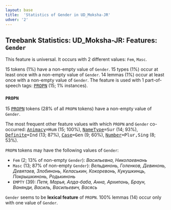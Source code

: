 ```yaml
---
layout: base
title:  'Statistics of Gender in UD_Moksha-JR'
udver: '2'
---
```


## Treebank Statistics: UD_Moksha-JR: Features: `Gender`

This feature is universal.
It occurs with 2 different values: `Fem`, `Masc`.

15 tokens (1%) have a non-empty value of `Gender`.
15 types (1%) occur at least once with a non-empty value of `Gender`.
14 lemmas (1%) occur at least once with a non-empty value of `Gender`.
The feature is used with 1 part-of-speech tags: <tt><a href="mdf_jr-pos-PROPN.html">PROPN</a></tt> (15; 1% instances).

### `PROPN`

15 <tt><a href="mdf_jr-pos-PROPN.html">PROPN</a></tt> tokens (28% of all `PROPN` tokens) have a non-empty value of `Gender`.

The most frequent other feature values with which `PROPN` and `Gender` co-occurred: <tt><a href="mdf_jr-feat-Animacy.html">Animacy</a></tt><tt>=Hum</tt> (15; 100%), <tt><a href="mdf_jr-feat-NameType.html">NameType</a></tt><tt>=Sur</tt> (14; 93%), <tt><a href="mdf_jr-feat-Definite.html">Definite</a></tt><tt>=Ind</tt> (13; 87%), <tt><a href="mdf_jr-feat-Case.html">Case</a></tt><tt>=Gen</tt> (9; 60%), <tt><a href="mdf_jr-feat-Number.html">Number</a></tt><tt>=Plur,Sing</tt> (8; 53%).

`PROPN` tokens may have the following values of `Gender`:

* `Fem` (2; 13% of non-empty `Gender`): <em>Васильевна, Николаевнань</em>
* `Masc` (13; 87% of non-empty `Gender`): <em>Вельдинонь, Голенков, Девинонь, Девятаев, Злобинонь, Келаськин, Кокоревонь, Кукушкинць, Покрышкинонь, Родькинонь</em>
* `EMPTY` (39): <em>Петя, Марья, Алда-баба, Анна, Архипонь, Браун, Ванянди, Василь, Васильевич, Васясь</em>

`Gender` seems to be **lexical feature** of `PROPN`. 100% lemmas (14) occur only with one value of `Gender`.

